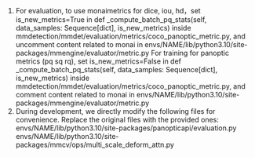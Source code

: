 1. For evaluation, to use monaimetrics for dice, iou, hd，set is_new_metrics=True in def _compute_batch_pq_stats(self, data_samples: Sequence[dict], is_new_metrics) inside mmdetection/mmdet/evaluation/metrics/coco_panoptic_metric.py, and uncomment content related to monai in envs/NAME/lib/python3.10/site-packages/mmengine/evaluator/metric.py
For training for panoptic metrics (pq sq rq), set is_new_metrics=False in def _compute_batch_pq_stats(self, data_samples: Sequence[dict], is_new_metrics) inside mmdetection/mmdet/evaluation/metrics/coco_panoptic_metric.py, and comment content related to monai in envs/NAME/lib/python3.10/site-packages/mmengine/evaluator/metric.py
3. During development, we directly modify the following files for convenience. Replace the original files with the provided ones:
envs/NAME/lib/python3.10/site-packages/panopticapi/evaluation.py  envs/NAME/lib/python3.10/site-packages/mmcv/ops/multi_scale_deform_attn.py
